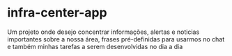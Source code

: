 # infra-center-app
Um projeto onde desejo concentrar informações, alertas e noticias importantes sobre a nossa área, frases pré-definidas para usarmos no chat e também minhas tarefas a serem desenvolvidas no dia a dia

